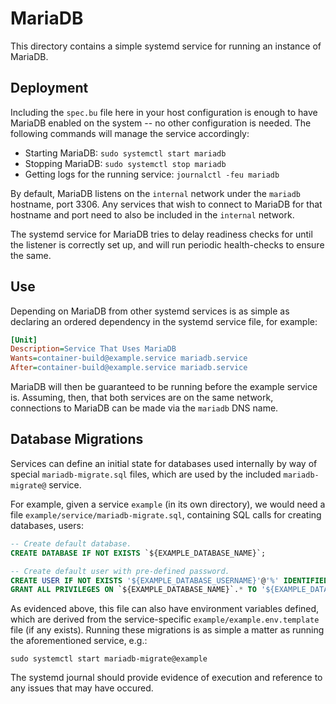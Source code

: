 # MariaDB

This directory contains a simple systemd service for running an instance of MariaDB.

## Deployment

Including the `spec.bu` file here in your host configuration is enough to have MariaDB enabled on the
system -- no other configuration is needed. The following commands will manage the service
accordingly:

  - Starting MariaDB: `sudo systemctl start mariadb`
  - Stopping MariaDB: `sudo systemctl stop mariadb`
  - Getting logs for the running service: `journalctl -feu mariadb`

By default, MariaDB listens on the `internal` network under the `mariadb` hostname, port 3306. Any
services that wish to connect to MariaDB for that hostname and port need to also be included in the
`internal` network.

The systemd service for MariaDB tries to delay readiness checks for until the listener is correctly
set up, and will run periodic health-checks to ensure the same.

## Use

Depending on MariaDB from other systemd services is as simple as declaring an ordered dependency in
the systemd service file, for example:

```ini
[Unit]
Description=Service That Uses MariaDB
Wants=container-build@example.service mariadb.service
After=container-build@example.service mariadb.service
```

MariaDB will then be guaranteed to be running before the example service is. Assuming, then, that both services are on the same network, connections to MariaDB can be made via the `mariadb` DNS name.

## Database Migrations

Services can define an initial state for databases used internally by way of special
`mariadb-migrate.sql` files, which are used by the included `mariadb-migrate@` service. 

For example, given a service `example` (in its own directory), we would need a file
`example/service/mariadb-migrate.sql`, containing SQL calls for creating databases, users:

```sql
-- Create default database.
CREATE DATABASE IF NOT EXISTS `${EXAMPLE_DATABASE_NAME}`;

-- Create default user with pre-defined password.
CREATE USER IF NOT EXISTS '${EXAMPLE_DATABASE_USERNAME}'@'%' IDENTIFIED BY '${EXAMPLE_DATABASE_PASSWORD}';
GRANT ALL PRIVILEGES ON `${EXAMPLE_DATABASE_NAME}`.* TO '${EXAMPLE_DATABASE_USERNAME}'@'%';
```

As evidenced above, this file can also have environment variables defined, which are derived from the
service-specific `example/example.env.template` file (if any exists). Running these migrations is as
simple a matter as running the aforementioned service, e.g.:

```
sudo systemctl start mariadb-migrate@example
```

The systemd journal should provide evidence of execution and reference to any issues that may have occured.
